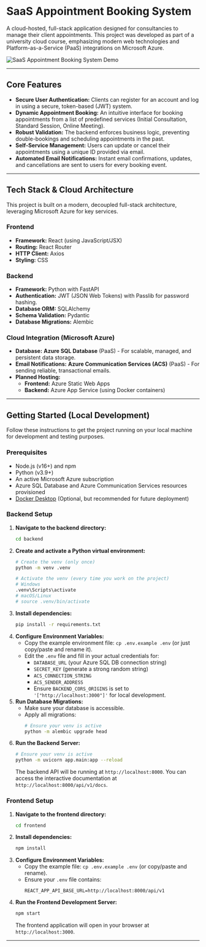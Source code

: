 # SaaS Appointment Booking System

A cloud-hosted, full-stack application designed for consultancies to manage their client appointments. This project was developed as part of a university cloud course, emphasizing modern web technologies and Platform-as-a-Service (PaaS) integrations on Microsoft Azure.

![SaaS Appointment Booking System Demo](link-to-a-demo-gif-or-screenshot.png) 

---

##  Core Features

*   **Secure User Authentication:** Clients can register for an account and log in using a secure, token-based (JWT) system.
*   **Dynamic Appointment Booking:** An intuitive interface for booking appointments from a list of predefined services (Initial Consultation, Standard Session, Online Meeting).
*   **Robust Validation:** The backend enforces business logic, preventing double-bookings and scheduling appointments in the past.
*   **Self-Service Management:** Users can update or cancel their appointments using a unique ID provided via email.
*   **Automated Email Notifications:** Instant email confirmations, updates, and cancellations are sent to users for every booking event.

---

## Tech Stack & Cloud Architecture

This project is built on a modern, decoupled full-stack architecture, leveraging Microsoft Azure for key services.

### Frontend
*   **Framework:** React (using JavaScript/JSX)
*   **Routing:** React Router
*   **HTTP Client:** Axios
*   **Styling:** CSS

### Backend
*   **Framework:** Python with FastAPI
*   **Authentication:** JWT (JSON Web Tokens) with Passlib for password hashing.
*   **Database ORM:** SQLAlchemy
*   **Schema Validation:** Pydantic
*   **Database Migrations:** Alembic

### Cloud Integration (Microsoft Azure)
*   **Database:** **Azure SQL Database** (PaaS) - For scalable, managed, and persistent data storage.
*   **Email Notifications:** **Azure Communication Services (ACS)** (PaaS) - For sending reliable, transactional emails.
*   **Planned Hosting:**
    *   **Frontend:** Azure Static Web Apps
    *   **Backend:** Azure App Service (using Docker containers)


---

## Getting Started (Local Development)

Follow these instructions to get the project running on your local machine for development and testing purposes.

### Prerequisites

*   Node.js (v16+) and npm
*   Python (v3.9+)
*   An active Microsoft Azure subscription
*   Azure SQL Database and Azure Communication Services resources provisioned
*   [Docker Desktop](https://www.docker.com/products/docker-desktop/) (Optional, but recommended for future deployment)

### Backend Setup

1.  **Navigate to the backend directory:**
    ```bash
    cd backend
    ```
2.  **Create and activate a Python virtual environment:**
    ```bash
    # Create the venv (only once)
    python -m venv .venv

    # Activate the venv (every time you work on the project)
    # Windows
    .venv\Scripts\activate
    # macOS/Linux
    # source .venv/bin/activate
    ```
3.  **Install dependencies:**
    ```bash
    pip install -r requirements.txt
    ```
4.  **Configure Environment Variables:**
    *   Copy the example environment file: `cp .env.example .env` (or just copy/paste and rename it).
    *   Edit the `.env` file and fill in your actual credentials for:
        *   `DATABASE_URL` (your Azure SQL DB connection string)
        *   `SECRET_KEY` (generate a strong random string)
        *   `ACS_CONNECTION_STRING`
        *   `ACS_SENDER_ADDRESS`
        *   Ensure `BACKEND_CORS_ORIGINS` is set to `'["http://localhost:3000"]'` for local development.
5.  **Run Database Migrations:**
    *   Make sure your database is accessible.
    *   Apply all migrations:
        ```bash
        # Ensure your venv is active
        python -m alembic upgrade head
        ```
6.  **Run the Backend Server:**
    ```bash
    # Ensure your venv is active
    python -m uvicorn app.main:app --reload
    ```
    The backend API will be running at `http://localhost:8000`. You can access the interactive documentation at `http://localhost:8000/api/v1/docs`.

### Frontend Setup

1.  **Navigate to the frontend directory:**
    ```bash
    cd frontend
    ```
2.  **Install dependencies:**
    ```bash
    npm install
    ```
3.  **Configure Environment Variables:**
    *   Copy the example file: `cp .env.example .env` (or copy/paste and rename).
    *   Ensure your `.env` file contains:
        ```
        REACT_APP_API_BASE_URL=http://localhost:8000/api/v1
        ```
4.  **Run the Frontend Development Server:**
    ```bash
    npm start
    ```
    The frontend application will open in your browser at `http://localhost:3000`.

---
